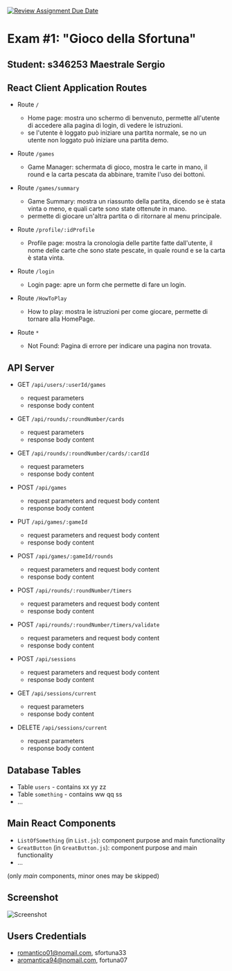[![Review Assignment Due Date](https://classroom.github.com/assets/deadline-readme-button-22041afd0340ce965d47ae6ef1cefeee28c7c493a6346c4f15d667ab976d596c.svg)](https://classroom.github.com/a/uNTgnFHD)
# Exam #1: "Gioco della Sfortuna"
## Student: s346253 Maestrale Sergio

## React Client Application Routes

- Route `/`  
  - Home page: mostra uno schermo di benvenuto, permette all'utente di accedere alla pagina di login, di vedere le istruzioni.
  - se l'utente è loggato può iniziare una partita normale, se no un utente non loggato può iniziare una partita demo.

- Route `/games`  
  - Game Manager: schermata di gioco, mostra le carte in mano, il round e la carta pescata da abbinare, tramite l'uso dei bottoni.

- Route `/games/summary`  
  - Game Summary: mostra un riassunto della partita, dicendo se è stata vinta o meno, e quali carte sono state ottenute in mano.
  - permette di giocare un'altra partita o di ritornare al menu principale.

- Route `/profile/:idProfile`  
  - Profile page: mostra la cronologia delle partite fatte dall'utente, il nome delle carte che sono state pescate, in quale round e se la carta è stata vinta.

- Route `/login`  
  - Login page: apre un form che permette di fare un login.

- Route `/HowToPlay`  
  - How to play: mostra le istruzioni per come giocare, permette di tornare alla HomePage.

- Route `*`  
  - Not Found: Pagina di errore per indicare una pagina non trovata.

## API Server

- GET `/api/users/:userId/games`
  - request parameters
  - response body content

- GET `/api/rounds/:roundNumber/cards`
  - request parameters
  - response body content

- GET `/api/rounds/:roundNumber/cards/:cardId`
  - request parameters
  - response body content

- POST `/api/games`
  - request parameters and request body content
  - response body content

- PUT `/api/games/:gameId`
  - request parameters and request body content
  - response body content

- POST `/api/games/:gameId/rounds`
  - request parameters and request body content
  - response body content

- POST `/api/rounds/:roundNumber/timers`
  - request parameters and request body content
  - response body content

- POST `/api/rounds/:roundNumber/timers/validate`
  - request parameters and request body content
  - response body content

- POST `/api/sessions`
  - request parameters and request body content
  - response body content

- GET `/api/sessions/current`
  - request parameters
  - response body content

- DELETE `/api/sessions/current`
  - request parameters
  - response body content

## Database Tables

- Table `users` - contains xx yy zz
- Table `something` - contains ww qq ss
- ...

## Main React Components

- `ListOfSomething` (in `List.js`): component purpose and main functionality
- `GreatButton` (in `GreatButton.js`): component purpose and main functionality
- ...

(only _main_ components, minor ones may be skipped)

## Screenshot

![Screenshot](./img/screenshot.jpg)

## Users Credentials

- romantico01@nomail.com, sfortuna33 
- aromantica94@nomail.com, fortuna07
